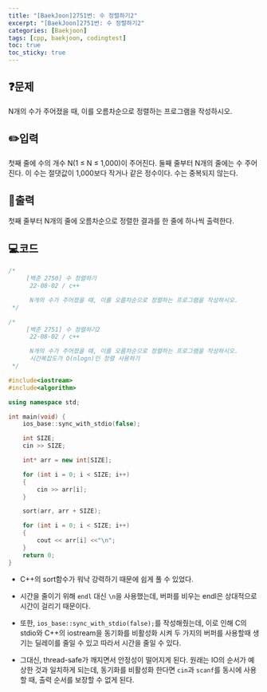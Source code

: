 ```yaml
---
title: "[BaekJoon]2751번: 수 정렬하기2"
excerpt: "[BaekJoon]2751번: 수 정렬하기2"
categories: [Baekjoon]
tags: [cpp, baekjoon, codingtest]
toc: true
toc_sticky: true
---
```


## ❓문제

N개의 수가 주어졌을 때, 이를 오름차순으로 정렬하는 프로그램을 작성하시오.

## ✏️입력

첫째 줄에 수의 개수 N(1 ≤ N ≤ 1,000)이 주어진다. 둘째 줄부터 N개의 줄에는 수 주어진다. 이 수는 절댓값이 1,000보다 작거나 같은 정수이다. 수는 중복되지 않는다.

## 📜출력

첫째 줄부터 N개의 줄에 오름차순으로 정렬한 결과를 한 줄에 하나씩 출력한다.

## 💻코드  

```cpp
/*
	 [백준 2750] 수 정렬하기
	  22-08-02 / c++

	  N개의 수가 주어졌을 때, 이를 오름차순으로 정렬하는 프로그램을 작성하시오.
 */

/*
	 [백준 2751] 수 정렬하기2
	  22-08-02 / c++

	  N개의 수가 주어졌을 때, 이를 오름차순으로 정렬하는 프로그램을 작성하시오.
	  시간복잡도가 O(nlogn)인 정렬 사용하기
 */

#include<iostream>
#include<algorithm>

using namespace std;

int main(void) {
	ios_base::sync_with_stdio(false);

	int SIZE;
	cin >> SIZE;

	int* arr = new int[SIZE];

	for (int i = 0; i < SIZE; i++)
	{
		cin >> arr[i];
	}

	sort(arr, arr + SIZE);

	for (int i = 0; i < SIZE; i++)
	{
		cout << arr[i] <<"\n";
	}
	return 0;
}	

```  
  + C++의 sort함수가 워낙 강력하기 때문에 쉽게 풀 수 있었다.
  
  + 시간을 줄이기 위해 `endl` 대신 `\n`을 사용했는데, 버퍼를 비우는 endl은 상대적으로 시간이 걸리기 때문이다. 
  
  + 또한, `ios_base::sync_with_stdio(false);`를 작성해줬는데, 이로 인해 C의 stdio와 C++의 iostream을 동기화를 비활성화 시켜 두 가지의 버퍼를 사용할때 생기는 딜레이를 줄일 수 있고 따라서 시간을 줄일 수 있다.     

  + 그대신, thread-safe가 깨지면서 안정성이 떨어지게 된다. 원래는 IO의 순서가 예상한 것과 일치하게 되는데, 동기화를 비활성화 한다면 `cin`과 `scanf`를 동시에 사용할 때, 출력 순서를 보장할 수 없게 된다. 
 
